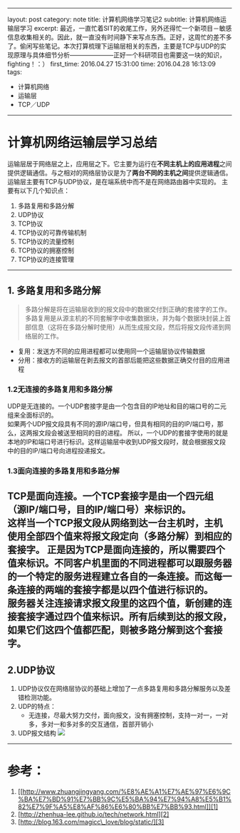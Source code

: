 ---- 
layout: post
category: note
title: 计算机网络学习笔记2
subtitle: 计算机网络运输层学习
excerpt: 最近，一直忙着SIT的收尾工作，另外还得忙一个新项目－敏感信息收集相关的。因此，就一直没有时间静下来写点东西。正好，这周忙的差不多了。偷闲写些笔记。本次打算梳理下运输层相关的东西，主要是TCP与UDP的实现原理与具体细节分析———————正好一个科研项目也需要这一块的知识，fighting！：）
first\_time: 2016.04.27 15:31:00
time: 2016.04.28 16:13:09
tags:
- 计算机网络
- 运输层
- TCP／UDP

---- 

# 计算机网络运输层学习总结
运输层居于网络层之上，应用层之下。它主要为运行在**不同主机上的应用进程**之间提供逻辑通信。与之相对的网络层协议是为了**两台不同的主机之间**提供逻辑通信。
运输层主要有TCP与UDP协议，是在端系统中而不是在网络路由器中实现的。
主要有以下几个知识点：
1. 多路复用和多路分解
 2. UDP协议
 3. TCP协议
 4. TCP协议的可靠传输机制
 5. TCP协议的流量控制
 6. TCP协议的拥塞控制
 7. TCP协议的连接管理

---- 
## 1. 多路复用和多路分解
> 多路分解是将在运输层收到的报文段中的数据交付到正确的套接字的工作。
> 多路复用是从源主机的不同套解字中收集数据块，并为每个数据块封装上首部信息（这将在多路分解时使用）从而生成报文段，然后将报文段传递到网络层的工作。
- 复用：发送方不同的应用进程都可以使用同一个运输层协议传输数据
- 分用：接收方的运输层在剥去报文的首部后能把这些数据正确交付目的应用进程
### 1.2无连接的多路复用和多路分解
UDP是无连接的。一个UDP套接字是由一个包含目的IP地址和目的端口号的二元组来全面标识的。  
如果两个UDP报文段具有不同的源IP/端口号，但具有相同的目的IP/端口号，那么，这两报文段会被送至相同的目的进程。
所以，一个UDP的套接字使用的就是本地的IP和端口号进行标识。这样运输层中收到UDP报文段时，就会根据报文段中的目的IP/端口号向进程投递报文。
### 1.3面向连接的多路复用和多路分解
TCP是面向连接。一个TCP套接字是由一个四元组（源IP/端口号，目的IP/端口号）来标识的。  
这样当一个TCP报文段从网络到达一台主机时，主机使用全部四个值来将报文段定向（多路分解）到相应的套接字。
正是因为TCP是面向连接的，所以需要四个值来标识。不同客户机里面的不同进程都可以跟服务器的一个特定的服务进程建立各自的一条连接。而这每一条连接的两端的套接字都是以四个值进行标识的。  
服务器关注连接请求报文段里的这四个值，新创建的连接套接字通过四个值来标识。所有后续到达的报文段，如果它们这四个值都匹配，则被多路分解到这个套接字。
---- 
## 2.UDP协议
1. UDP协议仅在网络层协议的基础上增加了一点多路复用和多路分解服务以及差错检测功能。
2. UDP的特点：
	- 无连接，尽最大努力交付，面向报文，没有拥塞控制，支持一对一，一对多，多对一和多对多的交互通信，首部开销小
3. UDP报文结构
	![][image-1]


---- 
# 参考：
1. [\[http://www.zhuangjingyang.com/%E8%AE%A1%E7%AE%97%E6%9C%BA%E7%BD%91%E7%BB%9C%E5%BA%94%E7%94%A8%E5%B1%82%E7%9F%A5%E8%AF%86%E6%80%BB%E7%BB%93.html]][1]
2. [http://zhenhua-lee.github.io/tech/network.html][2]
3. [http://blog.163.com/magicc\_love/blog/static/][3]

[1]:	https://zh.wikipedia.org/wiki/%E7%94%A8%E6%88%B7%E6%95%B0%E6%8D%AE%E6%8A%A5%E5%8D%8F%E8%AE%AE
[2]:	http://biousco.github.io/2015/07/11/%E8%AE%A1%E7%AE%97%E6%9C%BA%E7%BD%91%E7%BB%9C-%E8%BF%90%E8%BE%93%E5%B1%82/
[3]:	http://cbsheng.github.io/2014/12/10/%E8%AE%A1%E7%AE%97%E6%9C%BA%E7%BD%91%E7%BB%9C%E7%AC%94%E8%AE%B0-%E8%BF%90%E8%BE%93%E5%B1%82/

[image-1]:	momomoxiaoxi.com/img/network/1.png